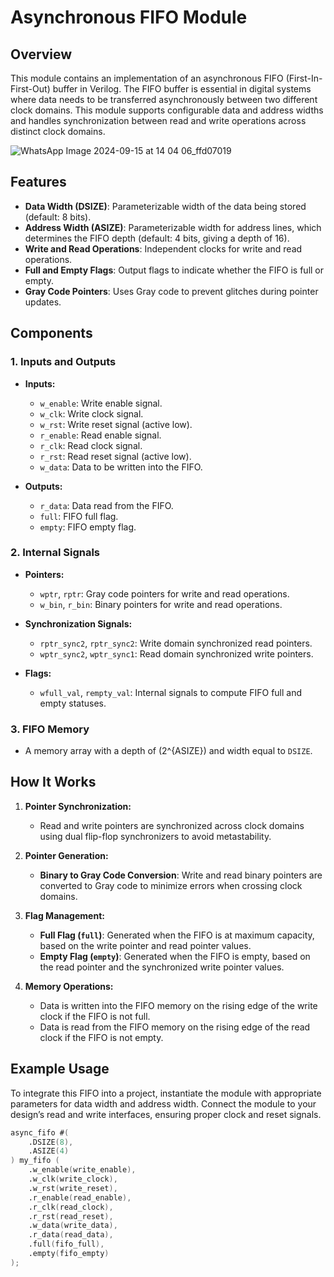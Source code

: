 # Asynchronous FIFO Module

## Overview

This module contains an implementation of an asynchronous FIFO (First-In-First-Out) buffer in Verilog. The FIFO buffer is essential in digital systems where data needs to be transferred asynchronously between two different clock domains. This module supports configurable data and address widths and handles synchronization between read and write operations across distinct clock domains.

![WhatsApp Image 2024-09-15 at 14 04 06_ffd07019](https://github.com/user-attachments/assets/2957cabe-70fe-4003-8f23-a908665b8cb2)

## Features

- **Data Width (DSIZE)**: Parameterizable width of the data being stored (default: 8 bits).
- **Address Width (ASIZE)**: Parameterizable width for address lines, which determines the FIFO depth (default: 4 bits, giving a depth of 16).
- **Write and Read Operations**: Independent clocks for write and read operations.
- **Full and Empty Flags**: Output flags to indicate whether the FIFO is full or empty.
- **Gray Code Pointers**: Uses Gray code to prevent glitches during pointer updates.

## Components

### 1. **Inputs and Outputs**

- **Inputs:**
  - `w_enable`: Write enable signal.
  - `w_clk`: Write clock signal.
  - `w_rst`: Write reset signal (active low).
  - `r_enable`: Read enable signal.
  - `r_clk`: Read clock signal.
  - `r_rst`: Read reset signal (active low).
  - `w_data`: Data to be written into the FIFO.

- **Outputs:**
  - `r_data`: Data read from the FIFO.
  - `full`: FIFO full flag.
  - `empty`: FIFO empty flag.

### 2. **Internal Signals**

- **Pointers:**
  - `wptr`, `rptr`: Gray code pointers for write and read operations.
  - `w_bin`, `r_bin`: Binary pointers for write and read operations.

- **Synchronization Signals:**
  - `rptr_sync2`, `rptr_sync2`: Write domain synchronized read pointers.
  - `wptr_sync2`, `wptr_sync1`: Read domain synchronized write pointers.

- **Flags:**
  - `wfull_val`, `rempty_val`: Internal signals to compute FIFO full and empty statuses.

### 3. **FIFO Memory**

- A memory array with a depth of \(2^{ASIZE}\) and width equal to `DSIZE`.

## How It Works

1. **Pointer Synchronization:**
   - Read and write pointers are synchronized across clock domains using dual flip-flop synchronizers to avoid metastability.

2. **Pointer Generation:**
   - **Binary to Gray Code Conversion**: Write and read binary pointers are converted to Gray code to minimize errors when crossing clock domains.

3. **Flag Management:**
   - **Full Flag (`full`)**: Generated when the FIFO is at maximum capacity, based on the write pointer and read pointer values.
   - **Empty Flag (`empty`)**: Generated when the FIFO is empty, based on the read pointer and the synchronized write pointer values.

4. **Memory Operations:**
   - Data is written into the FIFO memory on the rising edge of the write clock if the FIFO is not full.
   - Data is read from the FIFO memory on the rising edge of the read clock if the FIFO is not empty.

## Example Usage

To integrate this FIFO into a project, instantiate the module with appropriate parameters for data width and address width. Connect the module to your design’s read and write interfaces, ensuring proper clock and reset signals.

```verilog
async_fifo #(
    .DSIZE(8),
    .ASIZE(4)
) my_fifo (
    .w_enable(write_enable),
    .w_clk(write_clock),
    .w_rst(write_reset),
    .r_enable(read_enable),
    .r_clk(read_clock),
    .r_rst(read_reset),
    .w_data(write_data),
    .r_data(read_data),
    .full(fifo_full),
    .empty(fifo_empty)
);
```
